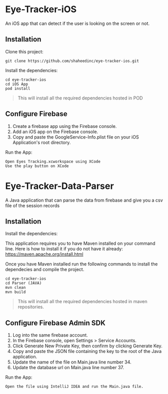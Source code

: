 # Eye-Tracker-iOS
An iOS app that can detect if the user is looking on the screen or not.

## Installation

Clone this project:

```
git clone https://github.com/shaheedinc/eye-tracker-ios.git
```

Install the dependencies:

```
cd eye-tracker-ios
cd iOS App
pod install
```

> This will install all the required dependencies hosted in POD

## Configure Firebase

1. Create a firebase app using the Firebase console.
2. Add an iOS app on the Firebase console.
3. Copy and paste the GoogleService-Info.plist file on your iOS Application's root directory.

Run the App:

```
Open Eyes Tracking.xcworkspace using XCode
Use the play button on XCode
```

# Eye-Tracker-Data-Parser
A Java application that can parse the data from firebase and give you a csv file of the session records

## Installation

Install the dependencies:

This application requires you to have Maven installed on your command line. Here is how to install it if you do not have it already: https://maven.apache.org/install.html

Once you have Maven installed run the following commands to install the dependecies and compile the project.

```
cd eye-tracker-ios
cd Parser (JAVA)
mvn clean
mvn build
```

> This will install all the required dependencies hosted in maven repositories.

## Configure Firebase Admin SDK

1. Log into the same firebase account.
2. In the Firebase console, open Settings > Service Accounts.
3. Click Generate New Private Key, then confirm by clicking Generate Key.
4. Copy and paste the JSON file containing the key to the root of the Java application.
5. Update the name of the file on Main.java line number 34.
6. Update the database url on Main.java line number 37.

Run the App:

```
Open the file using IntelliJ IDEA and run the Main.java file.
```
